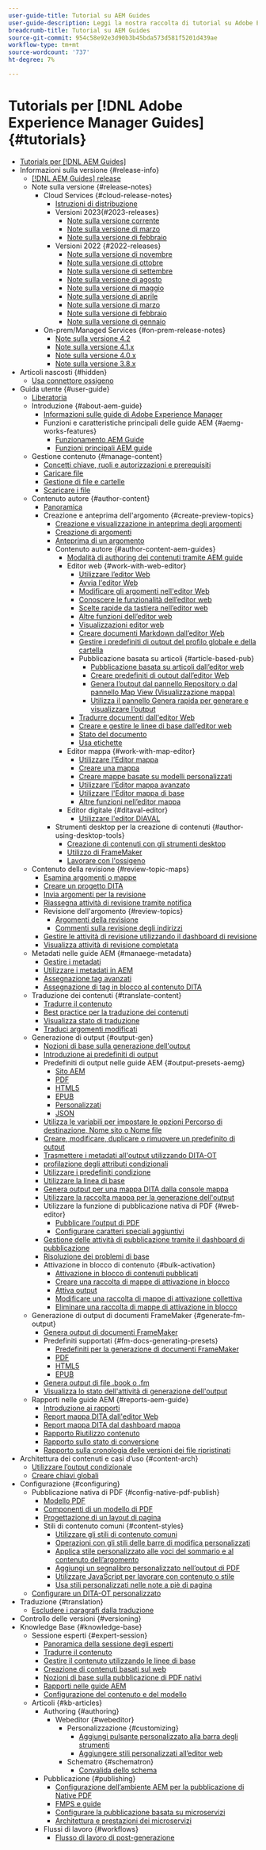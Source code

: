 ```yaml
---
user-guide-title: Tutorial su AEM Guides
user-guide-description: Leggi la nostra raccolta di tutorial su Adobe Experience Manager Guides.
breadcrumb-title: Tutorial su AEM Guides
source-git-commit: 954c58e92e3d90b3b45bda573d581f5201d439ae
workflow-type: tm+mt
source-wordcount: '737'
ht-degree: 7%

---
```



# Tutorials per [!DNL Adobe Experience Manager Guides] {#tutorials}

+ [Tutorials per [!DNL AEM Guides]](overview.md)
+ Informazioni sulla versione {#release-info}
   + [[!DNL AEM Guides] release](./release-info/latest-release-info.md)
   + Note sulla versione {#release-notes}
      + Cloud Services {#cloud-release-notes}
         + [Istruzioni di distribuzione](./release-info/deploy-xml-on-aemaacs.md)
         + Versioni 2023{#2023-releases}
            + [Note sulla versione corrente](./release-info/release-notes-2023.4.0.md)
            + [Note sulla versione di marzo](./release-info/release-notes-2023.3.0.md)
            + [Note sulla versione di febbraio](./release-info/release-notes-2023.2.0.md)
         + Versioni 2022 {#2022-releases}
            + [Note sulla versione di novembre](./release-info/release-notes-2022.11.0.md)
            + [Note sulla versione di ottobre](./release-info/release-notes-2022.10.0.md)
            + [Note sulla versione di settembre](./release-info/release-notes-2022.9.0.md)
            + [Note sulla versione di agosto](./release-info/release-notes-2022.8.0.md)
            + [Note sulla versione di maggio](./release-info/release-notes-2022.5.0.md)
            + [Note sulla versione di aprile](./release-info/release-notes-2022.4.0.md)
            + [Note sulla versione di marzo](./release-info/release-notes-2022.3.0.md)
            + [Note sulla versione di febbraio](./release-info/release-notes-2022.2.0.md)
            + [Note sulla versione di gennaio](./release-info/release-notes-2022.1.0.md)
      + On-prem/Managed Services {#on-prem-release-notes}
         + [Note sulla versione 4.2](./release-info/release-notes-4.2.md)
         + [Note sulla versione 4.1.x](./release-info/release-notes-4.1.md)
         + [Note sulla versione 4.0.x](https://helpx.adobe.com/xml-documentation-for-experience-manager/release-note/release-notes-xml-documentation-solution-4-0.html)
         + [Note sulla versione 3.8.x](https://helpx.adobe.com/xml-documentation-for-experience-manager/release-note/release-notes-xml-documentation-solution-3-8.html)
+ Articoli nascosti {#hidden}
   + [Usa connettore ossigeno](./oxygen-connector/use-aem-connector.md)
+ Guida utente {#user-guide}
   + [Liberatoria](./user-guide/rebranding-disclaimer.md)
   + Introduzione {#about-aem-guide}
      + [Informazioni sulle guide di Adobe Experience Manager](./user-guide/intro.md)
      + Funzioni e caratteristiche principali delle guide AEM {#aemg-works-features}
         + [Funzionamento AEM Guide](./user-guide/intro-how-dxml-works.md)
         + [Funzioni principali AEM guide](./user-guide/intro-dxml-features.md)
   + Gestione contenuto {#manage-content}
      + [Concetti chiave, ruoli e autorizzazioni e prerequisiti](./user-guide/authoring.md)
      + [Caricare file](./user-guide/authoring-upload-existing-files.md)
      + [Gestione di file e cartelle](./user-guide/authoring-file-management.md)
      + [Scaricare i file](./user-guide/authoring-download-assets.md)
   + Contenuto autore {#author-content}
      + [Panoramica](./user-guide/authoring-content.md)
      + Creazione e anteprima dell&#39;argomento {#create-preview-topics}
         + [Creazione e visualizzazione in anteprima degli argomenti](./user-guide/create-preview-topics.md)
         + [Creazione di argomenti](./user-guide/web-editor-create-topics.md)
         + [Anteprima di un argomento](./user-guide/web-editor-preview-topics.md)
         + Contenuto autore {#author-content-aem-guides}
            + [Modalità di authoring dei contenuti tramite AEM guide](./user-guide/authoring-content-xml-doc.md)
            + Editor web {#work-with-web-editor}
               + [Utilizzare l’editor Web](./user-guide/web-editor.md)
               + [Avvia l&#39;editor Web](./user-guide/web-editor-launch-editor.md)
               + [Modificare gli argomenti nell&#39;editor Web](./user-guide/web-editor-edit-topics.md)
               + [Conoscere le funzionalità dell’editor web](./user-guide/web-editor-features.md)
               + [Scelte rapide da tastiera nell’editor web](./user-guide/web-editor-keyboard-shortcuts.md)
               + [Altre funzioni dell’editor web](./user-guide/web-editor-other-features.md)
               + [Visualizzazioni editor web](./user-guide/web-editor-views.md)
               + [Creare documenti Markdown dall’editor Web](./user-guide/web-editor-markdown-topic.md)
               + [Gestire i predefiniti di output del profilo globale e della cartella](./user-guide/web-editor-manage-output-presets.md)
               + Pubblicazione basata su articoli {#article-based-pub}
                  + [Pubblicazione basata su articoli dall’editor web](./user-guide/web-editor-article-publishing.md)
                  + [Creare predefiniti di output dall’editor Web](./user-guide/web-editor-article-publishing-presets.md)
                  + [Genera l’output dal pannello Repository o dal pannello Map View (Visualizzazione mappa)](./user-guide/web-editor-article-publishing-output.md)
                  + [Utilizza il pannello Genera rapida per generare e visualizzare l’output](./user-guide/web-editor-quick-generate-panel.md)
               + [Tradurre documenti dall&#39;editor Web](./user-guide/translate-documents-web-editor.md)
               + [Creare e gestire le linee di base dall’editor web](./user-guide/web-editor-baseline.md)
               + [Stato del documento](./user-guide/web-editor-document-states.md)
               + [Usa etichette](./user-guide/web-editor-use-label.md)
            + Editor mappa {#work-with-map-editor}
               + [Utilizzare l’Editor mappa](./user-guide/map-editor.md)
               + [Creare una mappa](./user-guide/map-editor-create-map.md)
               + [Creare mappe basate su modelli personalizzati](./user-guide/create-maps-customized-templates.md)
               + [Utilizzare l’Editor mappa avanzato](./user-guide/map-editor-advanced-map-editor.md)
               + [Utilizzare l&#39;Editor mappa di base](./user-guide/map-editor-basic-map-editor.md)
               + [Altre funzioni nell’editor mappa](./user-guide/map-editor-other-features.md)
            + Editor digitale {#ditaval-editor}
               + [Utilizzare l&#39;editor DIAVAL](./user-guide/id17C5E0U0OQE.md)
         + Strumenti desktop per la creazione di contenuti {#author-using-desktop-tools}
            + [Creazione di contenuti con gli strumenti desktop](./user-guide/author-desktop-tools.md)
            + [Utilizzo di FrameMaker](./user-guide/author-desktop-framemaker.md)
            + [Lavorare con l&#39;ossigeno](./user-guide/author-desktop-oxygen.md)
   + Contenuto della revisione {#review-topic-maps}
      + [Esamina argomenti o mappe](./user-guide/review.md)
      + [Creare un progetto DITA](./user-guide/authoring-create-dita-project.md)
      + [Invia argomenti per la revisione](./user-guide/review-send-topics-for-review.md)
      + [Riassegna attività di revisione tramite notifica](./user-guide/reassign-review-using-notification.md)
      + Revisione dell&#39;argomento {#review-topics}
         + [Argomenti della revisione](./user-guide/review-topics.md)
         + [Commenti sulla revisione degli indirizzi](./user-guide/review-address-review-comments.md)
      + [Gestire le attività di revisione utilizzando il dashboard di revisione](./user-guide/review-manage-tasks-review-dashboard.md)
      + [Visualizza attività di revisione completata](./user-guide/review-view-completed-task.md)
   + Metadati nelle guide AEM {#manaege-metadata}
      + [Gestire i metadati](./user-guide/manage-metadata.md)
      + [Utilizzare i metadati in AEM](./user-guide/metadata-dita.md)
      + [Assegnazione tag avanzati](./user-guide/web-editor-smart-tagging.md)
      + [Assegnazione di tag in blocco al contenuto DITA](./user-guide/map-editor-bulk-tagging.md)
   + Traduzione dei contenuti {#translate-content}
      + [Tradurre il contenuto](./user-guide/translation.md)
      + [Best practice per la traduzione dei contenuti](./user-guide/translation-first-time.md)
      + [Visualizza stato di traduzione](./user-guide/translation-view-trans-state-6234.md)
      + [Traduci argomenti modificati](./user-guide/translation-modified-topics-6234.md)
   + Generazione di output {#output-gen}
      + [Nozioni di base sulla generazione dell&#39;output](./user-guide/generate-output.md)
      + [Introduzione ai predefiniti di output](./user-guide/generate-output-understand-presets.md)
      + Predefiniti di output nelle guide AEM {#output-presets-aemg}
         + [Sito AEM](./user-guide/generate-output-aem-site.md)
         + [PDF](./user-guide/generate-output-pdf.md)
         + [HTML5](./user-guide/generate-output-html5.md)
         + [EPUB](./user-guide/generate-output-epub.md)
         + [Personalizzati](./user-guide/generate-output-custom.md)
         + [JSON](./user-guide/generate-output-json.md)
      + [Utilizza le variabili per impostare le opzioni Percorso di destinazione, Nome sito o Nome file](./user-guide/generate-output-use-variables.md)
      + [Creare, modificare, duplicare o rimuovere un predefinito di output](./user-guide/generate-output-create-edit-preset.md)
      + [Trasmettere i metadati all&#39;output utilizzando DITA-OT](./user-guide/pass-metadata-dita-ot.md)
      + [profilazione degli attributi condizionali](./user-guide/generate-output-conditional-attribute-profiling.md)
      + [Utilizzare i predefiniti condizione](./user-guide/generate-output-use-condition-presets.md)
      + [Utilizzare la linea di base](./user-guide/generate-output-use-baseline-for-publishing.md)
      + [Genera output per una mappa DITA dalla console mappa](./user-guide/generate-output-for-a-dita-map.md)
      + [Utilizzare la raccolta mappa per la generazione dell&#39;output](./user-guide/generate-output-use-map-collection-output-generation.md)
      + Utilizzare la funzione di pubblicazione nativa di PDF {#web-editor}
         + [Pubblicare l’output di PDF](./web-editor/native-pdf-web-editor.md)
         + [Configurare caratteri speciali aggiuntivi](./web-editor/configure-additional-special-characters.md)
      + [Gestione delle attività di pubblicazione tramite il dashboard di pubblicazione](./user-guide/generate-output-publish-dashboard.md)
      + [Risoluzione dei problemi di base](./user-guide/generate-output-basic-troubleshooting.md)
      + Attivazione in blocco di contenuto {#bulk-activation}
         + [Attivazione in blocco di contenuti pubblicati](./user-guide/conf-bulk-activation.md)
         + [Creare una raccolta di mappe di attivazione in blocco](./user-guide/conf-bulk-activation-create-map-collection.md)
         + [Attiva output](./user-guide/conf-bulk-activation-publish-map-collection.md)
         + [Modificare una raccolta di mappe di attivazione collettiva](./user-guide/conf-bulk-activation-edit-map-collection.md)
         + [Eliminare una raccolta di mappe di attivazione in blocco](./user-guide/conf-bulk-activation-delete-map-collection.md)
   + Generazione di output di documenti FrameMaker {#generate-fm-output}
      + [Genera output di documenti FrameMaker](./user-guide/fm-output-generatation.md)
      + Predefiniti supportati {#fm-docs-generating-presets}
         + [Predefiniti per la generazione di documenti FrameMaker](./user-guide/fm-output-understand-presets.md)
         + [PDF](./user-guide/fm-output-pdf-preset.md)
         + [HTML5](./user-guide/fm-output-html5-preset.md)
         + [EPUB](./user-guide/fm-output-epub-preset.md)
      + [Genera output di file .book o .fm](./user-guide/fm-output-generate.md)
      + [Visualizza lo stato dell&#39;attività di generazione dell&#39;output](./user-guide/fm-output-view-status.md)
   + Rapporti nelle guide AEM {#reports-aem-guide}
      + [Introduzione ai rapporti](./user-guide/reports-intro.md)
      + [Report mappa DITA dall&#39;editor Web](./user-guide/reports-web-editor.md)
      + [Report mappa DITA dal dashboard mappa](./user-guide/reports-ditamap.md)
      + [Rapporto Riutilizzo contenuto](./user-guide/reports-content-reuse.md)
      + [Rapporto sullo stato di conversione](./user-guide/reports-convertion-status.md)
      + [Rapporto sulla cronologia delle versioni dei file ripristinati](./user-guide/reports-reverted-file-version-history.md)
+ Architettura dei contenuti e casi d’uso {#content-arch}
   + [Utilizzare l’output condizionale](./content-architecture/create-and-use-conditions.md)
   + [Creare chiavi globali](./content-architecture/create-global-keys.md)
+ Configurazione {#configuring}
   + Pubblicazione nativa di PDF {#config-native-pdf-publish}
      + [Modello PDF](./native-pdf/pdf-template.md)
      + [Componenti di un modello di PDF](./native-pdf/components-pdf-template.md)
      + [Progettazione di un layout di pagina](./native-pdf/design-page-layout.md)
      + Stili di contenuto comuni {#content-styles}
         + [Utilizzare gli stili di contenuto comuni](./native-pdf/stylesheet.md)
         + [Operazioni con gli stili delle barre di modifica personalizzati](./native-pdf/change-bar-style.md)
         + [Applica stile personalizzato alle voci del sommario e al contenuto dell’argomento](./native-pdf/custom-style-toc.md)
         + [Aggiungi un segnalibro personalizzato nell’output di PDF](./native-pdf/add-custom-bookmark.md)
         + [Utilizzare JavaScript per lavorare con contenuto o stile](./native-pdf/use-javascript-content-style.md)
         + [Usa stili personalizzati nelle note a piè di pagina](./native-pdf/footnote-number-style.md)
   + [Configurare un DITA-OT personalizzato](./configuring/setup-a-custom-dita-ot.md)
+ Traduzione {#translation}
   + [Escludere i paragrafi dalla traduzione](./translation/exclude-paragraphs-from-translation.md)
+ Controllo delle versioni {#versioning}
+ Knowledge Base {#knowledge-base}
   + Sessione esperti {#expert-session}
      + [Panoramica della sessione degli esperti](./knowledge-base/expert-sessions/expert-session.md)
      + [Tradurre il contenuto](./knowledge-base/expert-sessions/translating-content-using-aem-guides-oct22.md)
      + [Gestire il contenuto utilizzando le linee di base](./knowledge-base/expert-sessions/baselines-dec22.md)
      + [Creazione di contenuti basati sul web](./knowledge-base/expert-sessions/webbased-authoring-jan2023.md)
      + [Nozioni di base sulla pubblicazione di PDF nativi](./knowledge-base/expert-sessions/native-pdf-publishing-essentials-feb23.md)
      + [Rapporti nelle guide AEM](./knowledge-base/expert-sessions/basic-reports-mar2023.md)
      + [Configurazione del contenuto e del modello](./knowledge-base/expert-sessions/content-and-template-setup-apr2023.md)
   + Articoli {#kb-articles}
      + Authoring {#authoring}
         + Webeditor {#webeditor}
            + Personalizzazione {#customizing}
               + [Aggiungi pulsante personalizzato alla barra degli strumenti](./knowledge-base/kb-articles/authoring/webeditor/customization/add-custom-button-to-webeditor-toolbar.md)
               + [Aggiungere stili personalizzati all’editor web](./knowledge-base/kb-articles/authoring/webeditor/customization/add-custom-styles-to-webeditor.md)
            + Schematro {#schematron}
               + [Convalida dello schema](./knowledge-base/kb-articles/authoring/webeditor/schematron/vailidating-with-schematron.md)
      + Pubblicazione {#publishing}
         + [Configurazione dell’ambiente AEM per la pubblicazione di Native PDF](./knowledge-base/kb-articles/publishing/configuring-aem-environment-for-native-pdf-publishing.md)
         + [FMPS e guide](./knowledge-base/kb-articles/publishing/fmpsandguides.md)
         + [Configurare la pubblicazione basata su microservizi](./knowledge-base/publishing/configure-microservices.md)
         + [Architettura e prestazioni dei microservizi](./knowledge-base/publishing/publish-microservice-architecture-and-performance.md)
      + Flussi di lavoro {#workflows}
         + [Flusso di lavoro di post-generazione](./knowledge-base/kb-articles/workflows/using-post-generation-workflow.md)